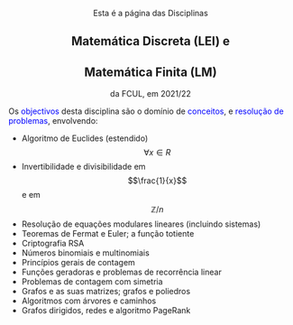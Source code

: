 <p align="center"> Esta é a página das Disciplinas </p>

<h2 align="center"> Matemática Discreta (LEI) e </h2>  
<h2 align="center"> Matemática Finita (LM) </h2>

<p align="center"> da FCUL, em 2021/22 </p>


Os <span style="color:blue">objectivos</span> desta disciplina são o domínio de <span style="color:blue">conceitos</span>, e <span style="color:blue">resolução de problemas</span>, envolvendo:

- Algoritmo de Euclides (estendido) $$\forall x \in R$$
- Invertibilidade e divisibilidade em $$\frac{1}{x}$$ e em $$\mathbb{Z}/n$$
- Resolução de equações modulares lineares (incluindo sistemas)
- Teoremas de Fermat e Euler; a função totiente
- Criptografia RSA
- Números binomiais e multinomiais
- Princípios gerais de contagem
- Funções geradoras e problemas de recorrência linear
- Problemas de contagem com simetria
- Grafos e as suas matrizes; grafos e poliedros
- Algoritmos com árvores e caminhos
- Grafos dirigidos, redes e algoritmo PageRank

<!-- Aprendizagem de algoritmos e resolução de problemas elementares envolvendo números inteiros e números modulares, e sua aplicação em criptografia. Estudo de técnicas básicas de contagem, de combinatória enumerativa, e de relações de recorrência lineares, do ponto de vista teórico e computacional. Introdução às relações entre grafos simples, grafos dirigidos e matrizes, e sua aplicação a algoritmos de pesquisa na internet. -->
